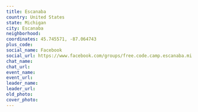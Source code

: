 ```yaml
---
title: Escanaba
country: United States
state: Michigan
city: Escanaba
neighborhood: 
coordinates: 45.745571, -87.064743
plus_code:
social_name: Facebook
social_url: https://www.facebook.com/groups/free.code.camp.escanaba.mi
chat_name:
chat_url:
event_name:
event_url:
leader_name:
leader_url:
old_photo: 
cover_photo:
---
```

